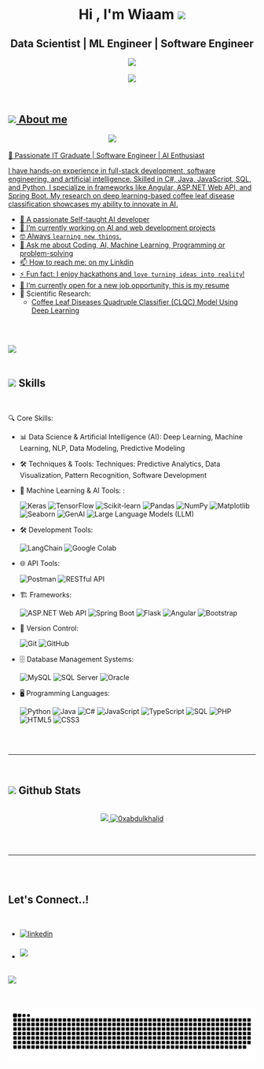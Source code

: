 <h1 align="center"><b>Hi , I'm Wiaam </b><img src="https://media.giphy.com/media/hvRJCLFzcasrR4ia7z/giphy.gif" width="35"></h1>
<h2 align="center">Data Scientist | ML Engineer | Software Engineer</h2>
<!--  -->
 <p align="center"> <!-- Google Me -->
    <a href="https://www.google.com.eg/search?q=ahmed+hemeda">
      <img src="https://readme-typing-svg.herokuapp.com/?lines=Visit%20my%20LinkedIn%20Profile;I%20Post%20Insightful%20Content;Follow%20to%20get%20New%20Updates&font=Bold%20Code&center=true&height=55&color=30D050&pause=1750&size=20">
  </p>

 <!--  <p align="center">
      <img src="https://komarev.com/ghpvc/?username=weaamzd&color=4010B0" height="30"/>
  </p> -->
  <p align="center"> 
    <a href="https://www.linkedin.com/in/wiaam--alabas">
      <img src="https://img.shields.io/badge/LinkedIn-0060A0?style=for-the-badge&logo=linkedin&logoColor=white" height="40"/>
  </p>


<br>



	
## <picture><img src = "https://github.com/7oSkaaa/7oSkaaa/blob/main/Images/about_me.gif?raw=true" width = 50px></picture> About me

<picture> <img align="right" width=300px src="https://c.tenor.com/GN73MKBawZYAAAAi/busy-cute.gif" /></picture>


<br><br>
🚀 Passionate IT Graduate | Software Engineer | AI Enthusiast

I have hands-on experience in full-stack development, software engineering, and artificial intelligence. Skilled in C#, Java, JavaScript, SQL, and Python, I specialize in frameworks like Angular, ASP.NET Web API, and Spring Boot. My research on deep learning-based coffee leaf disease classification showcases my ability to innovate in AI.
- 🚀 A passionate Self-taught AI developer
- 🔭 I’m currently working on AI and web development projects
- :nerd_face: Always `learning new things`.
- 💬 Ask me about Coding, AI, Machine Learning, Programming or problem-solving
- 📫 How to reach me: on my Linkdin
- ⚡ Fun fact: I enjoy hackathons and `love turning ideas into reality`!
- 💼 I’m currently open for a new job opportunity, this is [my resume](https://read.cv/0xabdulkhalid)
- 📰 Scientific Research: 
	-	[Coffee Leaf Diseases Quadruple Classifier (CLQC) Model Using Deep Learning](https://link.springer.com/chapter/10.1007/978-3-031-53237-5_14) 


<br><br>

<img src="https://user-images.githubusercontent.com/73097560/115834477-dbab4500-a447-11eb-908a-139a6edaec5c.gif"><br><br>

## <img src="https://media2.giphy.com/media/QssGEmpkyEOhBCb7e1/giphy.gif?cid=ecf05e47a0n3gi1bfqntqmob8g9aid1oyj2wr3ds3mg700bl&rid=giphy.gif" width ="25"><b> Skills</b>
<br>


🔍 Core Skills:
- 📊 Data Science & Artificial Intelligence (AI):
   Deep Learning, Machine Learning, NLP, Data Modeling, Predictive Modeling

- 🛠 Techniques & Tools:
   Techniques: Predictive Analytics, Data Visualization, Pattern Recognition, Software Development
  
  
- 🤖 Machine Learning & AI Tools: :
  
  ![Keras](https://img.shields.io/badge/Keras-D00000?style=for-the-badge&logo=keras&logoColor=white)
  ![TensorFlow](https://img.shields.io/badge/TensorFlow-FF6F00?style=for-the-badge&logo=tensorflow&logoColor=white)
  ![Scikit-learn](https://img.shields.io/badge/Scikit--Learn-F7931E?style=for-the-badge&logo=scikitlearn&logoColor=white)
  ![Pandas](https://img.shields.io/badge/Pandas-150458?style=for-the-badge&logo=pandas&logoColor=white)
  ![NumPy](https://img.shields.io/badge/NumPy-013243?style=for-the-badge&logo=numpy&logoColor=white)
  ![Matplotlib](https://img.shields.io/badge/Matplotlib-11557c?style=for-the-badge)
  ![Seaborn](https://img.shields.io/badge/Seaborn-008080?style=for-the-badge)
  ![GenAI](https://img.shields.io/badge/GenAI-006400?style=for-the-badge)
  ![Large Language Models (LLM)](https://img.shields.io/badge/LLM-228B22?style=for-the-badge)  
 

- 🛠 Development Tools:
  
  ![LangChain](https://img.shields.io/badge/LangChain-2C3E50?style=for-the-badge)
  ![Google Colab](https://img.shields.io/badge/Google%20Colab-F9AB00?style=for-the-badge&logo=googlecolab&logoColor=white)
  

- 🌐 API Tools: 
  
  ![Postman](https://img.shields.io/badge/Postman-FF6C37?style=for-the-badge&logo=postman&logoColor=white)
  ![RESTful API](https://img.shields.io/badge/RESTful%20API-0052CC?style=for-the-badge)  

- 🏗 Frameworks: 
  
  ![ASP.NET Web API](https://img.shields.io/badge/ASP.NET-512BD4?style=for-the-badge&logo=dotnet&logoColor=white)
  ![Spring Boot](https://img.shields.io/badge/Spring%20Boot-6DB33F?style=for-the-badge&logo=springboot&logoColor=white)
  ![Flask](https://img.shields.io/badge/Flask-000000?style=for-the-badge&logo=flask&logoColor=white)
  ![Angular](https://img.shields.io/badge/Angular-DD0031?style=for-the-badge&logo=angular&logoColor=white)
  ![Bootstrap](https://img.shields.io/badge/Bootstrap-7952B3?style=for-the-badge&logo=bootstrap&logoColor=white)    

- 🔄 Version Control:  
   
  ![Git](https://img.shields.io/badge/Git-F05032?style=for-the-badge&logo=git&logoColor=white)
  ![GitHub](https://img.shields.io/badge/GitHub-181717?style=for-the-badge&logo=github&logoColor=white)    

- 🗄 Database Management Systems:  

  ![MySQL](https://img.shields.io/badge/MySQL-4479A1?style=for-the-badge&logo=mysql&logoColor=white)
  ![SQL Server](https://img.shields.io/badge/SQL%20Server-CC2927?style=for-the-badge&logo=microsoftsqlserver&logoColor=white)
  ![Oracle](https://img.shields.io/badge/Oracle-F80000?style=for-the-badge&logo=oracle&logoColor=white)  



- 🖥 Programming Languages:

   ![Python](https://img.shields.io/badge/Python-3776AB?style=for-the-badge&logo=python&logoColor=white)
   ![Java](https://img.shields.io/badge/Java-ED8B00?style=for-the-badge&logo=java&logoColor=white)
   ![C#](https://img.shields.io/badge/C%23-239120?style=for-the-badge&logo=csharp&logoColor=white)
   ![JavaScript](https://img.shields.io/badge/JavaScript-F7DF1E?style=for-the-badge&logo=javascript&logoColor=black)
   ![TypeScript](https://img.shields.io/badge/TypeScript-3178C6?style=for-the-badge&logo=typescript&logoColor=white)
   ![SQL](https://img.shields.io/badge/SQL-CC2927?style=for-the-badge&logo=microsoftsqlserver&logoColor=white)
   ![PHP](https://img.shields.io/badge/PHP-777BB4?style=for-the-badge&logo=php&logoColor=white)
   ![HTML5](https://img.shields.io/badge/HTML5-E34F26?style=for-the-badge&logo=html5&logoColor=white)
   ![CSS3](https://img.shields.io/badge/CSS3-1572B6?style=for-the-badge&logo=css3&logoColor=white)


<br>
<br>

-----

<br>


## <img src="https://media.giphy.com/media/iY8CRBdQXODJSCERIr/giphy.gif" width="35"><b> Github Stats </b>
<br>

<div align="center">

<a href="https://github.com/0xabdulkhalid/">
  <img src="https://github-readme-stats.vercel.app/api?username=0xabdulkhalid&include_all_commits=true&count_private=true&show_icons=true&line_height=20&title_color=7A7ADB&icon_color=2234AE&text_color=D3D3D3&bg_color=0,000000,130F40" width="450"/>
  <img src="https://github-readme-stats.vercel.app/api/top-langs?username=0xabdulkhalid&show_icons=true&locale=en&layout=compact&line_height=20&title_color=7A7ADB&icon_color=2234AE&text_color=D3D3D3&bg_color=0,000000,130F40" width="375"  alt="0xabdulkhalid"/>

</a>
</div>

<br>
<br>
<br>

-----

<br>
<br>

## <b> Let's Connect..!</b>
<br>
<div align='left'>

<ul>

<li>
<a href="https://linkedin.com/in/wiaam--alabas" target="_blank">
<img src="https://img.shields.io/badge/linkedin:  wiaam--alabas-%2300acee.svg?color=405DE6&style=for-the-badge&logo=linkedin&logoColor=white" alt=linkedin style="margin-bottom: 5px;"/>
</a>
</li>

<br>

<li>
<a href="mailto:wiaamalabas@gmail.com" target="_blank">
<img src="https://img.shields.io/badge/gmail:  wiaamalabas-%23EA4335.svg?style=for-the-badge&logo=gmail&logoColor=white" t=mail style="margin-bottom: 5px;" />
</a>
</li>
	
</ul>
</div>

<br>
<img src="https://user-images.githubusercontent.com/73097560/115834477-dbab4500-a447-11eb-908a-139a6edaec5c.gif">
<br>
<br>
<br>

  <p align="center">
      <!-- <img src="https://github-readme-stats.vercel.app/api/top-langs?username=weaamzd&layout=compact&langs_count=5&theme=codeSTACKr"/> -->
      <img src="https://raw.githubusercontent.com/platane/snk/output/github-contribution-grid-snake-dark.svg">
  </p>



<div align='center'>


